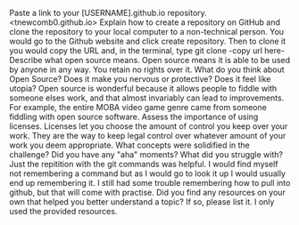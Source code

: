 Paste a link to your [USERNAME].github.io repository.
<tnewcomb0.github.io>
Explain how to create a repository on GitHub and clone the repository to your local computer to a non-technical person.
You would go to the Github website and click create repository. Then to clone it you would copy the URL and, in the terminal, type git clone -copy url here-
Describe what open source means.
Open source means it is able to be used by anyone in any way. You retain no rights over it.
What do you think about Open Source? Does it make you nervous or protective? Does it feel like utopia?
Open source is wonderful because it allows people to fiddle with someone elses work, and that almost invariably can lead to improvements. For example, the entire MOBA video game genre came from someone fiddling with open source software.
Assess the importance of using licenses.
Licenses let you choose the amount of control you keep over your work. They are the way to keep legal control over whatever amount of your work you deem appropriate.
What concepts were solidified in the challenge? Did you have any "aha" moments? What did you struggle with?
Just the repitition with the git commands was helpful. I would find myself not remembering a command but as I would go to look it up I would usually end up remembering it. I still had some trouble remembering how to pull into github, but that will come with practise.
Did you find any resources on your own that helped you better understand a topic? If so, please list it.
I only used the provided resources.